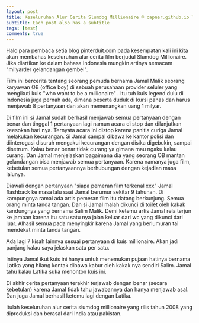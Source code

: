 ```yaml
---
layout: post
title: Keseluruhan Alur Cerita Slumdog Millionaire © capner.github.io ™
subtitle: Each post also has a subtitle
tags: [test]
comments: true
---
```



Halo para pembaca setia blog pinterduit.com pada kesempatan kali ini kita akan membahas keseluruhan alur cerita film berjudul Slumdog Millionaire. Jika diartikan ke dalam bahasa Indonesia mungkin artinya semacam "milyarder gelandangan gembel".



Film ini bercerita tentang seorang pemuda bernama Jamal Malik seorang karyawan OB (office boy) di sebuah perusahaan provider seluler yang mengikuti kuis "who want to be a millionaire" . Itu tuh kuis legend dulu di Indonesia juga pernah ada, dimana peserta duduk di kursi panas dan harus menjawab 8 pertanyaan dan akan memenangkan uang 1 milyar.


Di film ini si Jamal sudah berhasil menjawab semua pertanyaan dengan benar dan tinggal 1 pertanyaan lagi namun acara di stop dan dilanjutkan keesokan hari nya. Ternyata acara ini distop karena panitia curiga Jamal melakukan kecurangan. Si Jamal sampai dibawa ke kantor polisi dan diinterogasi disuruh mengakui kecurangan dengan disika digebukin, sampai disetrum. Kalau benar benar tidak curang ya gimana mau ngaku kalau curang. Dan Jamal menjelaskan bagaimana dia yang seorang OB mantan gelandangan bisa menjawab semua pertanyaan. Karena namanya juga film, kebetulan semua pertanyaannya berhubungan dengan kejadian masa lalunya.



Diawali dengan pertanyaan "siapa pemeran film terkenal xxx" Jamal flashback ke masa lalu saat Jamal berumur sekitar 9 tahunan. Di kampungnya ramai ada artis pemeran film itu datang berkunjung. Semua orang minta tanda tangan. Dan si Jamal malah dikunci di toilet oleh kakak kandungnya yang bernama Salim Malik. Demi ketemu artis Jamal rela terjun ke jamban karena itu satu satu nya jalan keluar dari wc yang dikunci dari luar. Alhasil semua pada menyingkir karena Jamal yang berlumuran tai mendekat minta tanda tangan.


Ada lagi 7 kisah lainnya sesuai pertanyaan di kuis millionaire. Akan jadi panjang kalau saya jelaskan satu per satu.


Intinya Jamal ikut kuis ini hanya untuk menemukan pujaan hatinya bernama Latika yang hilang kontak dibawa kabur oleh kakak nya sendiri Salim. Jamal tahu kalau Latika suka menonton kuis ini.


Di akhir cerita pertanyaan terakhir terjawab dengan benar (secara kebetulan) karena Jamal tidak tahu jawabannya dan hanya menjawab asal. Dan juga Jamal berhasil ketemu lagi dengan Latika.


Itulah keseluruhan alur cerita slumdog millionaire yang rilis tahun 2008 yang diproduksi dan berasal dari India atau pakistan.
